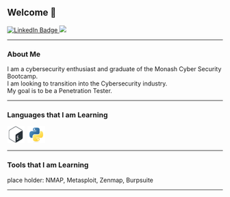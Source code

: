 ## Welcome :wave:

<div id="badges">
  <a href="https://www.linkedin.com/in/ben-tonissen-mcgrath-22bb4a5b/">
    <img src="https://img.shields.io/badge/LinkedIn-blue?style=flat&logo=linkedin&logoColor=white" alt="LinkedIn Badge"/>
  </a>
  <a href="https://tryhackme.com/p/Swankypants/">
    <img src="https://img.shields.io/badge/TryHackMe-0E4D92?style=flat&logo=TryHackMe"/>
  </a>
</div>

---
    
### About Me

I am a cybersecurity enthusiast and graduate of the Monash Cyber Security Bootcamp. <br>
I am looking to transition into the Cybersecurity industry. <br>
My goal is to be a Penetration Tester. <br>

---

### Languages that I am Learning
<div>
  <img src="https://github.com/devicons/devicon/blob/master/icons/bash/bash-original.svg" title="Bash" alt="Bash" width="40" height="40"/>&nbsp;
  <img src="https://github.com/devicons/devicon/blob/master/icons/python/python-original.svg" title="Bash" alt="Bash" width="40" height="40"/>&nbsp;
</div>

---

### Tools that I am Learning
place holder: NMAP, Metasploit, Zenmap, Burpsuite

---


